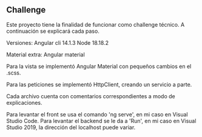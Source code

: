## Challenge

Este proyecto tiene la finalidad de funcionar como challenge técnico.
A continuación se explicará cada paso.

Versiones:
    Angular cli 14.1.3
    Node 18.18.2

Material extra: 
    Angular material

Para la vista se implementó Angular Material con pequeños cambios en el .scss.

Para las peticiones se implementó HttpClient, creando un servicio a parte.

Cada archivo cuenta con comentarios correspondientes a modo de explicaciones. 

Para levantar el front se usa el comando 'ng serve', en mi caso en Visual Studio Code.
Para levantar el backend se le da a 'Run', en mi caso en Visual Studio 2019, la dirección del localhost puede variar.
